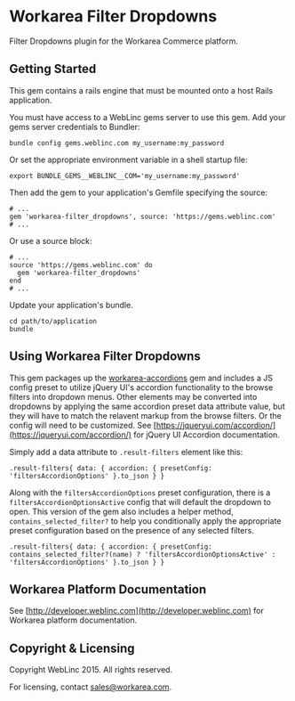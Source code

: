 Workarea Filter Dropdowns
================================================================================

Filter Dropdowns plugin for the Workarea Commerce platform.

Getting Started
--------------------------------------------------------------------------------

This gem contains a rails engine that must be mounted onto a host Rails application.

You must have access to a WebLinc gems server to use this gem. Add your gems server credentials to Bundler:

    bundle config gems.weblinc.com my_username:my_password

Or set the appropriate environment variable in a shell startup file:

    export BUNDLE_GEMS__WEBLINC__COM='my_username:my_password'

Then add the gem to your application's Gemfile specifying the source:

    # ...
    gem 'workarea-filter_dropdowns', source: 'https://gems.weblinc.com'
    # ...

Or use a source block:

    # ...
    source 'https://gems.weblinc.com' do
      gem 'workarea-filter_dropdowns'
    end
    # ...

Update your application's bundle.

    cd path/to/application
    bundle

Using Workarea Filter Dropdowns
--------------------------------------------------------------------------------

This gem packages up the [workarea-accordions](https://stash.tools.workarea.com/projects/WP/repos/workarea-accordions/browse) gem and includes a JS config preset to utilize jQuery UI's accordion functionality to the browse filters into dropdown menus. Other elements may be converted into dropdowns by applying the same accordion preset data attribute value, but they will have to match the relavent markup from the browse filters. Or the config will need to be customized. See [https://jqueryui.com/accordion/](https://jqueryui.com/accordion/) for jQuery UI Accordion documentation.

Simply add a data attribute to `.result-filters` element like this:

`.result-filters{ data: { accordion: { presetConfig: 'filtersAccordionOptions' }.to_json } }`

Along with the `filtersAccordionOptions` preset configuration, there is a `filtersAccordionOptionsActive` config that will default the dropdown to open. This version of the gem also includes a helper method, `contains_selected_filter?` to help you conditionally apply the appropriate preset configuration based on the presence of any selected filters.

`.result-filters{ data: { accordion: { presetConfig: contains_selected_filter?(name) ? 'filtersAccordionOptionsActive' : 'filtersAccordionOptions' }.to_json } }`

Workarea Platform Documentation
--------------------------------------------------------------------------------

See [http://developer.weblinc.com](http://developer.weblinc.com) for Workarea platform documentation.

Copyright & Licensing
--------------------------------------------------------------------------------

Copyright WebLinc 2015. All rights reserved.

For licensing, contact sales@workarea.com.
